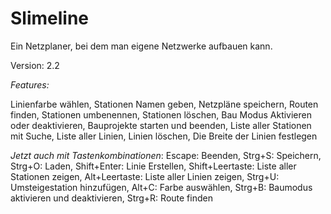 # Slimeline
Ein Netzplaner, bei dem man eigene Netzwerke aufbauen kann.

Version: 2.2

*Features:*

Linienfarbe wählen,
Stationen Namen geben,
Netzpläne speichern,
Routen finden,
Stationen umbenennen,
Stationen löschen,
Bau Modus Aktivieren oder deaktivieren,
Bauprojekte starten und beenden, Liste aller Stationen mit Suche, Liste aller Linien, Linien löschen, Die Breite der Linien festlegen

*Jetzt auch mit Tastenkombinationen*:
Escape: Beenden,
Strg+S: Speichern,
Strg+O: Laden,
Shift+Enter: Linie Erstellen,
Shift+Leertaste: Liste aller Stationen zeigen,
Alt+Leertaste: Liste aller Linien zeigen,
Strg+U: Umsteigestation hinzufügen,
Alt+C: Farbe auswählen,
Strg+B: Baumodus aktivieren und deaktivieren,
Strg+R: Route finden
